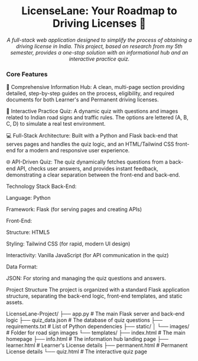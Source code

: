 <h1><center>LicenseLane: Your Roadmap to Driving Licenses 🚗</center></h1>
<p align="center">
<em>A full-stack web application designed to simplify the process of obtaining a driving license in India. This project, based on research from my 5th semester, provides a one-stop solution with an informational hub and an interactive practice quiz.</em>
</p>

<p align="center">
<!-- It's highly recommended to add a screenshot or a short GIF of the project in action here! -->
<!-- Example: <img src="demo.gif" width="700" /> -->
</p>

<h3>Core Features</h3>
📖 Comprehensive Information Hub: A clean, multi-page section providing detailed, step-by-step guides on the process, eligibility, and required documents for both Learner's and Permanent driving licenses.

🧠 Interactive Practice Quiz: A dynamic quiz with questions and images related to Indian road signs and traffic rules. The options are lettered (A, B, C, D) to simulate a real test environment.

💻 Full-Stack Architecture: Built with a Python and Flask back-end that serves pages and handles the quiz logic, and an HTML/Tailwind CSS front-end for a modern and responsive user experience.

🌐 API-Driven Quiz: The quiz dynamically fetches questions from a back-end API, checks user answers, and provides instant feedback, demonstrating a clear separation between the front-end and back-end.

Technology Stack
Back-End:

Language: Python

Framework: Flask (for serving pages and creating APIs)

Front-End:

Structure: HTML5

Styling: Tailwind CSS (for rapid, modern UI design)

Interactivity: Vanilla JavaScript (for API communication in the quiz)

Data Format:

JSON: For storing and managing the quiz questions and answers.


Project Structure
The project is organized with a standard Flask application structure, separating the back-end logic, front-end templates, and static assets.

LicenseLane-Project/
├── app.py              # The main Flask server and back-end logic
├── quiz_data.json      # The database of quiz questions
├── requirements.txt    # List of Python dependencies
├── static/
│   └── images/         # Folder for road sign images
└── templates/
    ├── index.html      # The main homepage
    ├── info.html       # The information hub landing page
    ├── learner.html    # Learner's License details
    ├── permanent.html  # Permanent License details
    └── quiz.html       # The interactive quiz page
